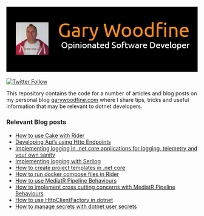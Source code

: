 ![Gary Woodfine](images/header.png)

[![Twitter Follow](https://img.shields.io/twitter/follow/gary_woodfine.svg?style=social?maxAge=2592000)](https://twitter.com/gary_woodfine)

This repository contains the code for a number of articles and blog posts on my personal blog [garywoodfine.com](https://garywoodfine.com "Gary Woodfine Full Stack Developer") where I share tips, tricks and useful information that may be relevant to dotnet developers.

### Relevant Blog posts 

- [How to use Cake with Rider](https://garywoodfine.com/how-to-use-cake-with-rider/ "How to use Cake with Rider | Gary Woodfine")
- [Developing Api’s using Http Endpoints](https://garywoodfine.com/developing-apis-using-http-endpoints/ "Developing Api’s using Http Endpoints | Gary Woodfine")
- [Implementing logging in .net core applications for logging, telemetry and your own sanity](https://garywoodfine.com/implementing-logging-in-net-core-applications-for-logging-telemetry-and-your-own-sanity/ "Implementing logging in .net core applications for logging, telemetry and your own sanity | Gary Woodfine")
- [Implementing logging with Serilog](https://garywoodfine.com/implementing-logging-with-serilog/ "Implementing logging with Serilog | Gary Woodfine")
- [How to create project templates in .net core](https://garywoodfine.com/how-to-create-project-templates-in-net-core/ "How to create project templates in .net core | Gary Woodfine")
- [How to run docker compose files in Rider](https://garywoodfine.com/how-to-run-docker-compose-files-in-rider "How to run docker compose files in Rider | Gary Woodfine")
- [How to use MediatR Pipeline Behaviours](https://garywoodfine.com/how-to-use-mediatr-pipeline-behaviours/ "How to use MediatR Pipeline Behaviours | Gary Woodfine") 
- [How to implement cross cutting concerns with MediatR Pipeline Behaviours](https://garywoodfine.com/how-to-implement-cross-cutting-concerns-with-mediatr-pipeline-behaviours/ "How to implement cross cutting concerns with MediatR Pipeline Behaviours") 
- [How to use HttpClientFactory in dotnet](https://garywoodfine.com/how-to-use-httpclientfactory-in-dotnet/ "How to use HttpClientFactory in dotnet - Gary Woodfine")
- [How to manage secrets with dotnet user secrets](https://garywoodfine.com/how-to-manage-secrets-in-dotnet/ "How to manage secrets with dotnet user secrets - Gary Woodfine")


